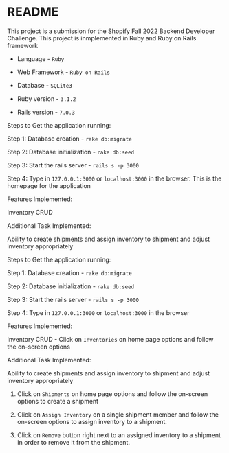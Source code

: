# README

This project is a submission for the Shopify Fall 2022 Backend Developer Challenge. This project is inmplemented in Ruby and Ruby on Rails framework 

* Language - ```Ruby```

* Web Framework - ```Ruby on Rails```

* Database - ```SQLite3```

* Ruby version - ```3.1.2```

* Rails version - ```7.0.3```


Steps to Get the application running:
	
Step 1: Database creation - ```rake db:migrate```

Step 2: Database initialization - ```rake db:seed```

Step 3: Start the rails server - ```rails s -p 3000```

Step 4: Type in ```127.0.0.1:3000``` or ```localhost:3000``` in the browser. This is the homepage for the application

Features Implemented:

Inventory CRUD

Additional Task Implemented:

Ability to create shipments and assign inventory to shipment and adjust inventory appropriately

Steps to Get the application running:
	
Step 1: Database creation - ```rake db:migrate```

Step 2: Database initialization - ```rake db:seed```

Step 3: Start the rails server - ```rails s -p 3000```

Step 4: Type in ```127.0.0.1:3000``` or ```localhost:3000``` in the browser

Features Implemented:

Inventory CRUD - Click on ```Inventories``` on home page options and follow the on-screen options

Additional Task Implemented:

Ability to create shipments and assign inventory to shipment and adjust inventory appropriately

1. Click on ```Shipments``` on home page options and follow the on-screen options to create a shipment

2. Click on ```Assign Inventory``` on a single shipment member and follow the on-screen options to assign inventory to a shipment.

3. Click on ```Remove``` button right next to an assigned inventory to a shipment in order to remove it from the shipment.
